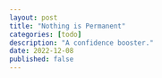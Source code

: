 ```yaml
---
layout: post
title: "Nothing is Permanent"
categories: [todo]
description: "A confidence booster."
date: 2022-12-08
published: false
---
```

